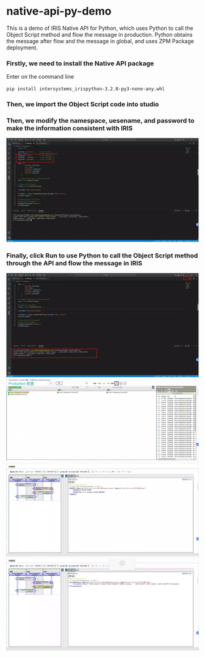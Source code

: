 # native-api-py-demo
This is a demo of IRIS Native API for Python, which uses Python to call the Object Script method and flow the message in production. Python obtains the message after flow and the message in global, and uses ZPM Package deployment.

### Firstly, we need to install the Native API package

Enter on the command line

`pip install intersystems_irispython-3.2.0-py3-none-any.whl`

### Then, we import the Object Script code into studio

### Then, we modify the namespace, uesename, and password to make the information consistent with IRIS
![0.png](picture%2F0.png)

### Finally, click Run to use Python to call the Object Script method through the API and flow the message in IRIS
![1.png](picture%2F1.png)
![2.png](picture%2F2.png)
![3.png](picture%2F3.png)
![4.png](picture%2F4.png)